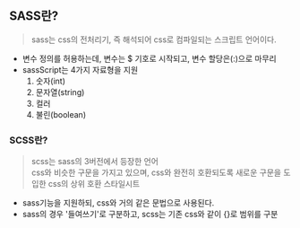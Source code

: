 ## SASS란?

> sass는 css의 전처리기, 즉 해석되어 css로 컴파일되는 스크립트 언어이다.

- 변수 정의를 허용하는데, 변수는 \$ 기호로 시작되고, 변수 할당은(:)으로 마무리
- sassScript는 4가지 자료형을 지원
  1. 숫자(int)
  2. 문자열(string)
  3. 컬러
  4. 불린(boolean)

### SCSS란?

> scss는 sass의 3버전에서 등장한 언어<br> css와 비슷한 구문을 가지고 있으며, css와 완전히 호환되도록 새로운 구문을 도입한 css의 상위 호환 스타일시트

- sass기능을 지원하되, css와 거의 같은 문법으로 사용된다.
- sass의 경우 '들여쓰기'로 구분하고, scss는 기존 css와 같이 {}로 범위를 구분
